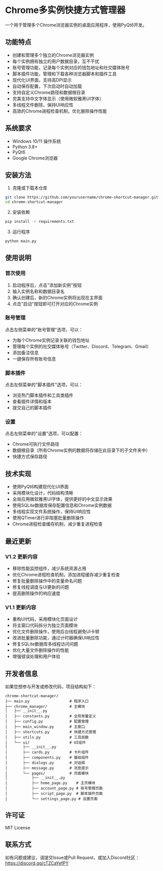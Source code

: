 # Chrome多实例快捷方式管理器

一个用于管理多个Chrome浏览器实例的桌面应用程序，使用PyQt6开发。

## 功能特点

- 创建和管理多个独立的Chrome浏览器实例
- 每个实例拥有独立的用户数据目录，互不干扰
- 账号管理功能，记录每个实例对应的钱包地址和社交媒体账号
- 脚本插件功能，管理和下载各种浏览器脚本和插件工具
- 现代化UI界面，支持高DPI显示
- 自动保存配置，下次启动时自动加载
- 支持自定义Chrome路径和数据根目录
- 完美支持中文字体显示（使用微软雅黑UI字体）
- 多线程文件删除，保持UI响应性
- 高效的Chrome进程检查机制，优化删除操作性能

## 系统要求

- Windows 10/11 操作系统
- Python 3.8+
- PyQt6
- Google Chrome浏览器

## 安装方法

1. 克隆或下载本仓库
```bash
git clone https://github.com/yourusername/chrome-shortcut-manager.git
cd chrome-shortcut-manager
```

2. 安装依赖
```bash
pip install -r requirements.txt
```

3. 运行程序
```bash
python main.py
```

## 使用说明

### 首次使用

1. 启动程序后，点击"添加新实例"按钮
2. 输入实例名称和数据目录名
3. 确认创建后，新的Chrome实例将出现在主界面
4. 点击"启动"按钮即可打开对应的Chrome实例

### 账号管理

点击左侧菜单的"账号管理"选项，可以：

- 为每个Chrome实例记录关联的钱包地址
- 管理每个实例的社交媒体账号（Twitter、Discord、Telegram、Gmail）
- 添加备注信息
- 一键保存所有账号信息

### 脚本插件

点击左侧菜单的"脚本插件"选项，可以：

- 浏览热门脚本插件和工具类插件
- 查看插件详情和版本
- 提交自己的脚本插件

### 设置

点击左侧菜单的"设置"选项，可以配置：

- Chrome可执行文件路径
- 数据根目录（所有Chrome实例的数据将存储在此目录下的子文件夹中）
- 快捷方式保存路径

## 技术实现

- 使用PyQt6构建现代化UI界面
- 采用模块化设计，代码结构清晰
- 全局应用微软雅黑UI字体，提供更好的中文显示效果
- 使用SQLite数据库保存配置信息和Chrome实例数据
- 多线程实现文件系统操作，保持UI响应性
- 使用QTimer进行非阻塞批量删除操作
- Chrome进程检查缓存机制，减少重复进程检查

## 最近更新

### V1.2 更新内容

- 移除性能监控组件，减少系统资源占用
- 优化Chrome进程检查机制，添加进程缓存减少重复检查
- 修复批量删除操作中的变量命名问题
- 修复线程调度与UI更新的问题
- 提高删除操作的响应速度

### V1.1 更新内容

- 重构UI代码，采用模块化页面设计
- 将主窗口代码拆分为独立页面模块
- 优化文件删除操作，使用后台线程避免UI卡顿
- 改进批量删除功能，通过计时器确保UI响应性
- 修复SQLite数据库多线程访问问题
- 优化大量文件删除操作的性能
- 增强错误处理和用户体验

## 开发者信息

如果您想参与开发或修改代码，项目结构如下：

```
chrome-shortcut-manager/
├── main.py                  # 程序入口
├── chrome_manager/          # 主模块
│   ├── __init__.py
│   ├── constants.py         # 全局常量定义
│   ├── config.py            # 配置管理
│   ├── main_window.py       # 主窗口
│   ├── shortcuts.py         # 快捷方式管理
│   ├── utils.py             # 工具函数
│   └── ui/                  # UI组件
│       ├── __init__.py
│       ├── cards.py         # 卡片组件
│       ├── components.py    # 基础组件
│       ├── dialogs.py       # 对话框
│       ├── message.py       # 消息提示
│       └── pages/           # 页面模块
│           ├── __init__.py
│           ├── home_page.py    # 主页模块
│           ├── account_page.py # 账号管理页面
│           ├── script_page.py  # 脚本插件页面
│           └── settings_page.py # 设置页面
```

## 许可证

MIT License

## 联系方式

如有问题或建议，请提交Issue或Pull Request，或加入Discord社区：https://discord.gg/cTZCaYefPY 